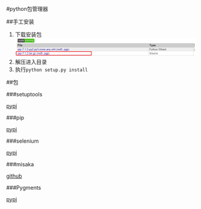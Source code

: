 #python包管理器

##手工安装

1. 下载安装包
    ![alt](img/installpackage.png)
2. 解压进入目录
3. 执行`python setup.py install`


##包

###setuptools

[pypi](https://pypi.python.org/pypi/setuptools#downloads)

###pip

[pypi](https://pypi.python.org/pypi/pip)

###selenium

[pypi](https://pypi.python.org/pypi/selenium#downloads)

###misaka

[github](https://github.com/FSX/misaka)

###Pygments

[pypi](https://pypi.python.org/pypi/Pygments)